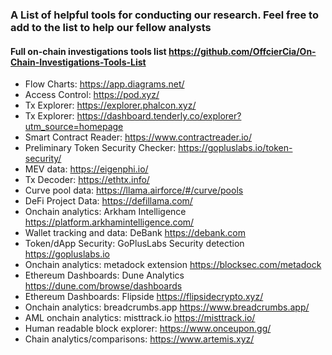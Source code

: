 ### A List of helpful tools for conducting our research. Feel free to add to the list to help our fellow analysts

#### Full on-chain investigations tools list https://github.com/OffcierCia/On-Chain-Investigations-Tools-List

* Flow Charts: https://app.diagrams.net/
* Access Control: https://pod.xyz/
* Tx Explorer: https://explorer.phalcon.xyz/
* Tx Explorer: https://dashboard.tenderly.co/explorer?utm_source=homepage
* Smart Contract Reader: https://www.contractreader.io/
* Preliminary Token Security Checker: https://gopluslabs.io/token-security/
* MEV data: https://eigenphi.io/
* Tx Decoder: https://ethtx.info/
* Curve pool data: https://llama.airforce/#/curve/pools
* DeFi Project Data: https://defillama.com/
* Onchain analytics: Arkham Intelligence https://platform.arkhamintelligence.com/
* Wallet tracking and data: DeBank https://debank.com
* Token/dApp Security: GoPlusLabs Security detection https://gopluslabs.io
* Onchain analytics: metadock extension https://blocksec.com/metadock
* Ethereum Dashboards: Dune Analytics https://dune.com/browse/dashboards
* Ethereum Dashboards: Flipside https://flipsidecrypto.xyz/
* Onchain analytics: breadcrumbs.app https://www.breadcrumbs.app/
* AML onchain analytics: misttrack.io https://misttrack.io/
* Human readable block explorer: https://www.onceupon.gg/
* Chain analytics/comparisons: https://www.artemis.xyz/

